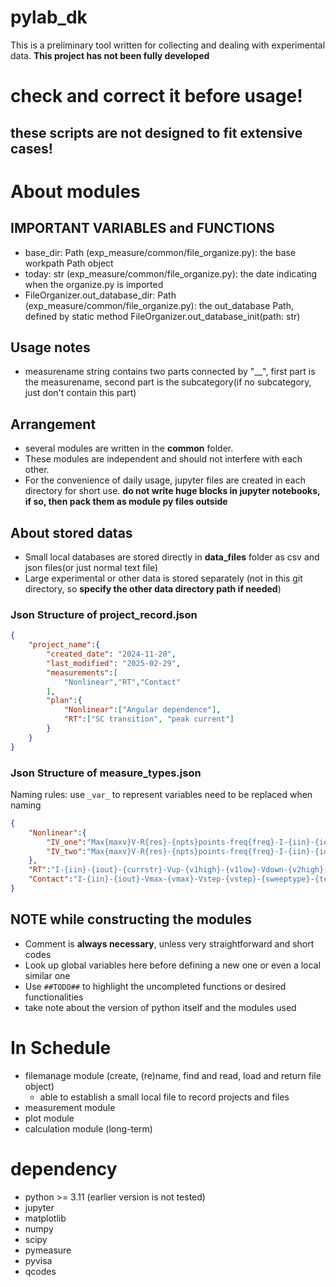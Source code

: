 # pylab_dk

This is a preliminary tool written for collecting 
and dealing with experimental data. **This project has not been fully
developed**

# check and correct it before usage!
## these scripts are not designed to fit extensive cases!

# About modules
## IMPORTANT VARIABLES and FUNCTIONS
- base_dir: Path (exp_measure/common/file_organize.py): the base workpath Path object
- today: str (exp_measure/common/file_organize.py): the date indicating when the organize.py is imported
- FileOrganizer.out_database_dir: Path (exp_measure/common/file_organize.py): the out_database Path, defined by static method FileOrganizer.out_database_init(path: str)

## Usage notes
- measurename string contains two parts connected by "__", first part is the measurename, second part is the subcategory(if no subcategory, just don't contain this part)

## Arrangement
- several modules are written in the **common** folder.
- These modules are independent and should not interfere with each other.
- For the convenience of daily usage, jupyter files are created in each directory for short use. **do not write huge blocks in jupyter notebooks, if so, then pack them as module py files outside**

## About stored datas
- Small local databases are stored directly in **data_files** folder as csv and json files(or just normal text file)
- Large experimental or other data is stored separately (not in this git directory, so **specify the other data directory path if needed**)
### Json Structure of project_record.json
```json
{
    "project_name":{
        "created_date": "2024-11-20",
        "last_modified": "2025-02-29",
        "measurements":[
            "Nonlinear","RT","Contact"
        ],
        "plan":{
            "Nonlinear":["Angular dependence"],
            "RT":["SC transition", "peak current"]
        }
    }
}

```

### Json Structure of measure_types.json
Naming rules: use `_var_` to represent variables need to be replaced when naming
```json
{
    "Nonlinear":{
        "IV_one":"Max{maxv}V-R{res}-{npts}points-freq{freq}-I-{iin}-{iout}-V-{vhigh}-{vlow}-{tempstr}{fileappen}",
        "IV_two":"Max{maxv}V-R{res}-{npts}points-freq{freq}-I-{iin}-{iout}-Vup-{v1high}-{v1low}-Vdown-{v2high}-{v2low}-{tempstr}{fileappen}",
    },
    "RT":"I-{iin}-{iout}-{currstr}-Vup-{v1high}-{v1low}-Vdown-{v2high}-{v2low}-{temp1str}-{temp2str}{fileappen}",
    "Contact":"I-{iin}-{iout}-Vmax-{vmax}-Vstep-{vstep}-{sweeptype}-{tempstr}{fileappen}"
}
```

## NOTE while constructing the modules
- Comment is **always necessary**, unless very straightforward and short codes
- Look up global variables here before defining a new one or even a local similar one
- Use `##TODO##` to highlight the uncompleted functions or desired functionalities
- take note about the version of python itself and the modules used

# In Schedule
- filemanage module (create, (re)name, find and read, load and return file object)
    - able to establish a small local file to record projects and files
- measurement module
- plot module
- calculation module (long-term)

# dependency
- python >= 3.11 (earlier version is not tested)
- jupyter
- matplotlib
- numpy
- scipy
- pymeasure
- pyvisa
- qcodes
